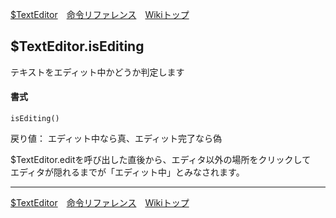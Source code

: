 
[$TextEditor](./rf-texteditor)&emsp;[命令リファレンス](./reference)&emsp;[Wikiトップ](./)

<title>命令リファレンス - $TextEditor.isEditing</title>

## $TextEditor.isEditing
テキストをエディット中かどうか判定します
#### 書式
```
isEditing()
```

戻り値： エディット中なら真、エディット完了なら偽

$TextEditor.editを呼び出した直後から、エディタ以外の場所をクリックして  
エディタが隠れるまでが「エディット中」とみなされます。

***

[$TextEditor](./rf-texteditor)&emsp;[命令リファレンス](./reference)&emsp;[Wikiトップ](./)

